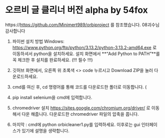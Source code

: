 ﻿# 오르비 글 클리너 버전 alpha by 54fox

https://https://github.com/Minimert989/orbiproject 를 참조했습니다. 08괴수님 감사합니다

1. 파이썬 설치 방법 Windows:
https://www.python.org/ftp/python/3.13.2/python-3.13.2-amd64.exe 로 이동하셔서 python을 설치하세요.
설치 화면에서 **“Add Python to PATH”**를 꼭 체크한 후 설치를 완료하세요. (!!! 필수 !!!)

2. 깃허브 화면에서, 오른쪽 위 초록색 <> code 누르시고 Download ZIP을 눌러 다운로드하세요.

3. cmd를 여신 후, cd 명령어를 통해 코드를 다운로드한 폴더로 이동합니다. (

4. pip install selenium을 cmd에 입력합니다.

5. chromedriver 설치 https://sites.google.com/chromium.org/driver/ 로 이동해서 다운 해줍니다. 다운로드한 chromedriver 파일의 압축을 풉니다.

6. 마지막 : cmd에  python orbicleaner1.py를 입력하세요. 이후로는 gui 인터페이스가 있기에 설명을 생략합니다.
